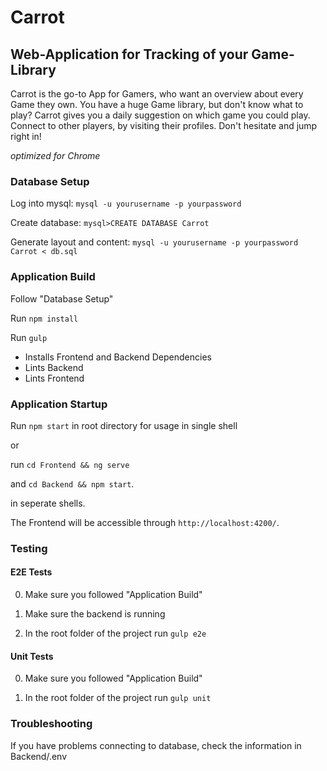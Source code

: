 # Carrot
## Web-Application for Tracking of your Game-Library

Carrot is the go-to App for Gamers, who want an overview about every Game they own. You have a huge Game library, but don't know what to play? Carrot gives you a daily suggestion on which game you could play. Connect to other players, by visiting their profiles. Don't hesitate and jump right in!

*optimized for Chrome*

### Database Setup

Log into mysql:
```mysql -u yourusername -p yourpassword```

Create database:
```mysql>CREATE DATABASE Carrot```

Generate layout and content:
```mysql -u yourusername -p yourpassword Carrot < db.sql```

### Application Build

Follow "Database Setup"

Run `npm install`

Run `gulp`
* Installs Frontend and Backend Dependencies
* Lints Backend
* Lints Frontend

### Application Startup

Run `npm start`  in root directory for usage in single shell

or

run `cd Frontend && ng serve`

and `cd Backend && npm start`.

in seperate shells.

The Frontend will be accessible through `http://localhost:4200/`.


### Testing

#### E2E Tests

0) Make sure you followed "Application Build"

1) Make sure the backend is running

2) In the root folder of the project run `gulp e2e`

#### Unit Tests

0) Make sure you followed "Application Build"

1) In the root folder of the project run `gulp unit`

### Troubleshooting

If you have problems connecting to database, check the information in Backend/.env

